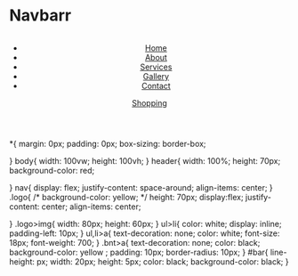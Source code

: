 # Navbarr
<!DOCTYPE html>
<html lang="en">
<head>
    <meta charset="UTF-8">
    <meta name="viewport" content="width=device-width, initial-scale=1.0">
    <title>Navbar</title>
    <link rel="stylesheet" href="style.css">
</head>
<body>
    <header>
        <nav>
            <div class="logo">
                <img src="./images/image-removebg-preview.png" alt="" class="image">
            </div>
            <ul>
                <li><a href="#">Home</a></li>
                <li><a href="#">About</a></li>
                <li><a href="#">Services</a></li>
                <li><a href="#">Gallery</a></li>
                <li><a href="#">Contact</a></li>
            </ul> 
            <div class="bnt"><a href="#">Shopping</a></div>
        </nav>
    </header>
</body>
</html>
*{
    margin: 0px;
    padding: 0px;
    box-sizing: border-box;

}
body{
    width: 100vw;
    height: 100vh;
}
header{
    width: 100%;
    height: 70px;
    background-color: red;
    

}
nav{
    display: flex;
    justify-content: space-around;
    align-items: center;
}
.logo{
    /* background-color: yellow; */
    height: 70px;
    display:flex;
    justify-content: center;
    align-items: center;
   
}
.logo>img{
    width: 80px;
    height: 60px;
}
ul>li{
    color: white;
    display: inline;
    padding-left: 10px;
}
ul,li>a{
    text-decoration: none;
    color: white;
    font-size: 18px;
    font-weight: 700;
}
.bnt>a{
    text-decoration: none;
    color: black;
     background-color: yellow
     ;
     padding: 10px;
     border-radius: 10px;
}
#bar{
    line-height: px;
    width: 20px;
    height: 5px;
    color: black;
    background-color: black;
}
